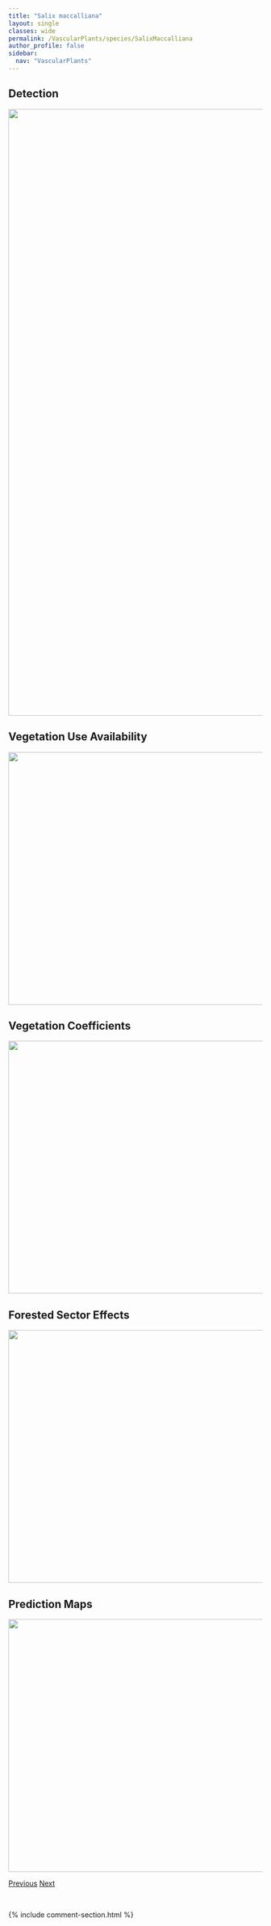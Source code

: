 ```yaml
---
title: "Salix maccalliana"
layout: single
classes: wide
permalink: /VascularPlants/species/SalixMaccalliana
author_profile: false
sidebar:
  nav: "VascularPlants"
---
```


<h2>Detection</h2>

<a href="https://drive.google.com/uc?export=view&id=1gDfFrVJozGDbz4GGetys4Gf_j59OyPVD">
<img src="https://drive.google.com/uc?export=view&id=1gDfFrVJozGDbz4GGetys4Gf_j59OyPVD" height = "1200" width = "800">
</a>


<h2>Vegetation Use Availability</h2>

<a href="https://drive.google.com/uc?export=view&id=14_d6xTJJy7UrjXc_ku37-SpeZfbsW_rW">
<img src="https://drive.google.com/uc?export=view&id=14_d6xTJJy7UrjXc_ku37-SpeZfbsW_rW" height = "500" width = "1000">
</a>


<h2>Vegetation Coefficients</h2>

<a href="https://drive.google.com/uc?export=view&id=15ia3UZQkNfTbrmuUxEoxsyirdRZZEcBs">
<img src="https://drive.google.com/uc?export=view&id=15ia3UZQkNfTbrmuUxEoxsyirdRZZEcBs" height = "500" width = "1000">
</a>


<h2>Forested Sector Effects</h2>

<a href="https://drive.google.com/uc?export=view&id=1JrYUHF7Hdez9axSkxQcPwf7BHS7XavRw">
<img src="https://drive.google.com/uc?export=view&id=1JrYUHF7Hdez9axSkxQcPwf7BHS7XavRw" height = "500" width = "1000">
</a>


<h2>Prediction Maps</h2>

<a href="https://drive.google.com/uc?export=view&id=1Ic5i3bLDBVKm2ww6BihFQ4eNveoDjPUc">
<img src="https://drive.google.com/uc?export=view&id=1Ic5i3bLDBVKm2ww6BihFQ4eNveoDjPUc" height = "500" width = "1000">
</a>


<a href="/DevelopmentWebsite/VascularPlants/species/SalixLasiandra" class="pagination--pager" title="Salix lasiandra">Previous</a> <a href="/DevelopmentWebsite/VascularPlants/species/SalixMeyeriana" class="pagination--pager" title="Salix meyeriana">Next</a>

<p>&nbsp;</p>

{% include comment-section.html %}
